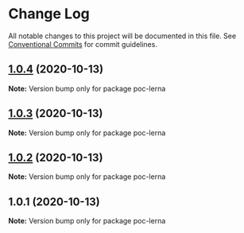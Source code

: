 # Change Log

All notable changes to this project will be documented in this file.
See [Conventional Commits](https://conventionalcommits.org) for commit guidelines.

## [1.0.4](https://github.com/cosmin19/poc-lerna/compare/v1.0.3...v1.0.4) (2020-10-13)

**Note:** Version bump only for package poc-lerna





## [1.0.3](https://github.com/cosmin19/poc-lerna/compare/v1.0.2...v1.0.3) (2020-10-13)

**Note:** Version bump only for package poc-lerna





## [1.0.2](https://github.com/cosmin19/poc-lerna/compare/v1.0.1...v1.0.2) (2020-10-13)

**Note:** Version bump only for package poc-lerna





## 1.0.1 (2020-10-13)

**Note:** Version bump only for package poc-lerna
